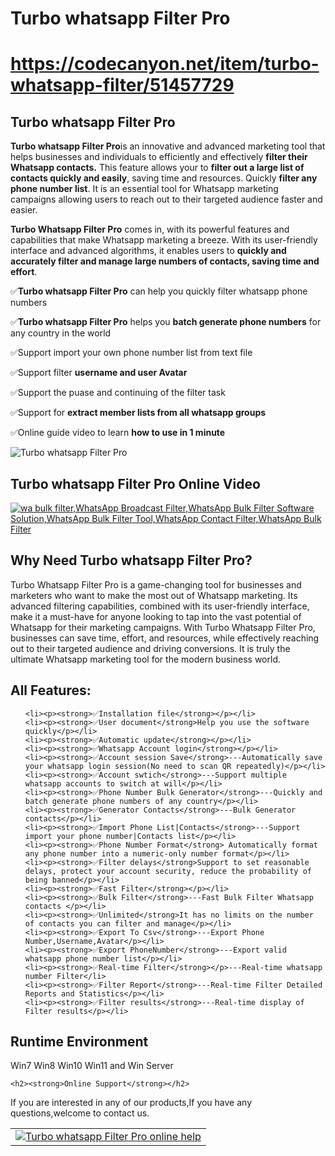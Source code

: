 # Turbo whatsapp Filter Pro
# https://codecanyon.net/item/turbo-whatsapp-filter/51457729

<h2><strong>Turbo whatsapp Filter Pro</strong></h2>
<p>
    <strong>Turbo whatsapp Filter Pro</strong>is an innovative and advanced marketing tool that helps businesses and individuals
    to efficiently and effectively <strong> filter their Whatsapp contacts.</strong>
    This feature allows your to <strong> filter out a large list of contacts quickly and easily</strong>, saving time and resources.
    Quickly <strong> filter any phone number list</strong>. It is an essential tool for Whatsapp marketing campaigns allowing users to
    reach out to their targeted audience faster and easier.
</p>

<p>
    <strong>Turbo Whatsapp Filter Pro</strong>
    comes in, with its powerful features and capabilities that make Whatsapp marketing a breeze.
    With its user-friendly interface and advanced algorithms, it enables users to <strong>
    quickly and accurately filter and manage large numbers
    of contacts, saving time and effort</strong>.
  
</p>
<p>✅<strong>Turbo whatsapp Filter Pro</strong> can help you quickly filter whatsapp phone numbers</p>
<p>✅<strong>Turbo whatsapp Filter Pro</strong> helps you <strong>batch generate phone numbers</strong> for any country in the world</p>
<p>✅Support import your own phone number list from text file</p>
<p>✅Support filter <strong>username and user Avatar</strong></p>
<p>✅Support the puase and continuing of the filter task</p>
<p>✅Support for  <strong>extract member lists from all whatsapp groups</strong></p>
<p>✅Online guide video to learn <strong>how to use in 1 minute</strong></p>



<img src="https://i.ibb.co/XFkn0cN/discount.png" alt="Turbo whatsapp Filter Pro" />

<h2><strong>Turbo whatsapp Filter Pro Online Video</strong></h2>
<a href="https://youtu.be/kIzLAYbMMfA" Target="_blank">
    <img src="https://i.ibb.co/XsDtZf7/youtube.png" alt="wa bulk filter,WhatsApp Broadcast Filter,WhatsApp Bulk Filter Software Solution,WhatsApp Bulk Filter Tool,WhatsApp Contact Filter,WhatsApp Bulk Filter" />
</a>

<h2><strong>Why Need Turbo whatsapp Filter Pro?</strong></h2>
<p>
    Turbo Whatsapp Filter Pro is a game-changing tool for businesses and marketers who want to make the most out of Whatsapp marketing.
    Its advanced filtering  capabilities, combined with its user-friendly interface, make it a must-have for anyone
    looking to tap into the vast potential of Whatsapp for their marketing campaigns. With Turbo Whatsapp Filter Pro,
    businesses can save time, effort, and resources, while effectively reaching out to their targeted audience and driving conversions.
    It is truly the ultimate Whatsapp marketing tool for the modern business world.
</p>

<h2><strong>All Features:</strong></h2>
<ul>

    <li><p><strong>✅Installation file</strong></p></li>
    <li><p><strong>✅User document</strong>Help you use the software quickly</p></li>
    <li><p><strong>✅Automatic update</strong></p></li>
    <li><p><strong>✅Whatsapp Account login</strong></p></li>
    <li><p><strong>✅Account session Save</strong>---Automatically save your whatsapp login session(No need to scan QR repeatedly)</p></li>
    <li><p><strong>✅Account swtich</strong>---Support multiple whatsapp accounts to switch at will</p></li>
    <li><p><strong>✅Phone Number Bulk Generator</strong>---Quickly and batch generate phone numbers of any country</p></li>
    <li><p><strong>✅Generator Contacts</strong>---Bulk Generator contacts</p></li>
    <li><p><strong>✅Import Phone List|Contacts</strong>---Support import your phone number|Contacts list</p></li>
    <li><p><strong>✅Phone Number Format</strong> Automatically format any phone number into a numeric-only number format</p></li>
    <li><p><strong>✅Filter delays</strong>Support to set reasonable delays, protect your account security, reduce the probability of being banned</p></li>
    <li><p><strong>✅Fast Filter</strong></p></li>
    <li><p><strong>✅Bulk Filter</strong>---Fast Bulk Filter Whatsapp contacts </p></li>
    <li><p><strong>✅Unlimited</strong>It has no limits on the number of contacts you can filter and manage</p></li>
    <li><p><strong>✅Export To Csv</strong>---Export Phone Number,Username,Avatar</p></li>
    <li><p><strong>✅Export PhoneNumber</strong>---Export valid whatsapp phone number list</p></li>
    <li><p><strong>✅Real-time Filter</strong></p>---Real-time whatsapp number Filter</li>
    <li><p><strong>✅Filter Report</strong>---Real-time Filter Detailed Reports and Statistics</p></li>
    <li><p><strong>✅Filter results</strong>---Real-time display of Filter results</p></li>
</ul>

<h2><strong>Runtime Environment</strong></h2>
<p>Win7 Win8 Win10 Win11 and Win Server<p>


    <h2><strong>Online Support</strong></h2>
<p>If you are interested in any of our products,If you have any questions,welcome to contact us.</p>

<table>
    <tr>
        <td>
            <a href="https://codecanyon.net/item/turbo-whatsapp-filter/51457729/support">
                <img src="https://i.ibb.co/PCm9JSs/help.png" alt="Turbo whatsapp Filter Pro online help" />
            </a>
        </td>
    </tr>
</table>
 

